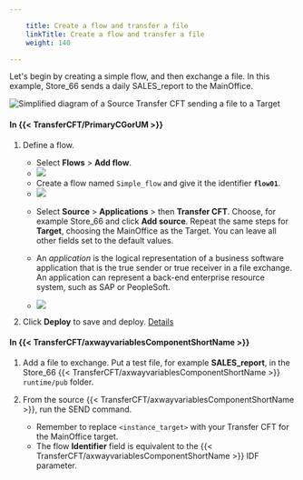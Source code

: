 ```yaml
---

    title: Create a flow and transfer a file
    linkTitle: Create a flow and transfer a file
    weight: 140

---
```

Let's begin by creating a simple flow, and then exchange a file. In this example, Store\_66 sends a daily SALES\_report to the MainOffice.

![Simplified diagram of a Source Transfer CFT sending a file to a Target](/Images/TransferCFT/TransferCFT_Standard_w_cg.png)

#### In {{< TransferCFT/PrimaryCGorUM  >}}

1. Define a flow.
    -   Select **Flows** > **Add flow**.
    -   ![](/Images/TransferCFT/flow01.png)

    <!-- -->

    -   Create a flow named `Simple_flow` and give it the identifier <span class="bold_in_para">****`flow01`****</span>.
    -   ![](/Images/TransferCFT/flow02.png)

    <!-- -->

    -   Select **Source** > **Applications** > then **Transfer CFT**. Choose, for example Store\_66 and click **Add source**. Repeat the same steps for **Target**, choosing the MainOffice as the Target. You can leave all other fields set to the default values.

    -   An *application* is the logical representation of a business software application that is the true sender or true receiver in a file exchange. An application can represent a back-end enterprise resource system, such as SAP or PeopleSoft.

    -   ![](/Images/TransferCFT/flow03.png)
1. Click <span class="bold_in_para">******Deploy****** </span>to save and deploy. [Details](../intro_cg_task_catalog/t_savedeployflow)

#### In {{< TransferCFT/axwayvariablesComponentShortName  >}}

1. Add a file to exchange. Put a test file, for example <span class="bold_in_para"> ****SALES\_report****</span>, in the Store\_66 {{< TransferCFT/axwayvariablesComponentShortName >}}<span class="code">` runtime/pub`</span> folder.
1. From the source {{< TransferCFT/axwayvariablesComponentShortName >}}, run the SEND command.
    -   Remember to replace <span class="code">`<instance_target>`</span> with your Transfer CFT for the MainOffice target.

    <!-- -->

    -   The flow <span class="bold_in_para">****Identifier**** </span>field is equivalent to the {{< TransferCFT/axwayvariablesComponentShortName >}} IDF parameter.
